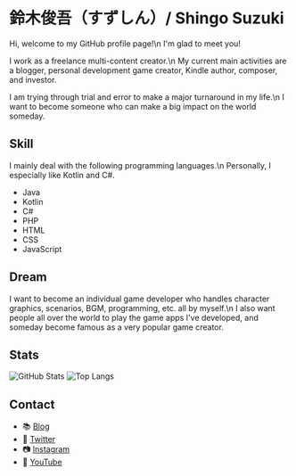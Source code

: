 # 鈴木俊吾（すずしん）/ Shingo Suzuki

Hi, welcome to my GitHub profile page!\n
I'm glad to meet you!

I work as a freelance multi-content creator.\n
My current main activities are a blogger, personal development game creator, Kindle author, composer, and investor.

I am trying through trial and error to make a major turnaround in my life.\n
I want to become someone who can make a big impact on the world someday.

## Skill

I mainly deal with the following programming languages.\n
Personally, I especially like Kotlin and C#.

- Java
- Kotlin
- C#
- PHP
- HTML
- CSS
- JavaScript

## Dream

I want to become an individual game developer who handles character graphics, scenarios, BGM, programming, etc. all by myself.\n
I also want people all over the world to play the game apps I've developed, and someday become famous as a very popular game creator.

## Stats

![GitHub Stats](https://github-readme-stats.vercel.app/api?username=suzushin7&show_icons=true&theme=tokyonight)
![Top Langs](https://github-readme-stats.vercel.app/api/top-langs/?username=suzushin7&layout=compact&theme=tokyonight)

## Contact

- 📚️ [Blog](https://suzushinlab.com/)
- 🦜 [Twitter](https://twitter.com/suzushin7)
- 📷️ [Instagram](https://instagram.com/suzushin7.lifechallenge)
- 🎥 [YouTube](https://youtube.com/@suzushin7.lifechallenge)
